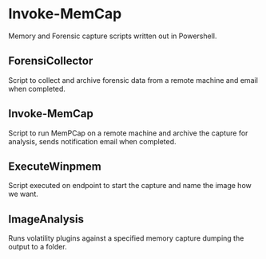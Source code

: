 # Invoke-MemCap
Memory and Forensic capture scripts written out in Powershell.


## ForensiCollector
Script to collect and archive forensic data from a remote machine and email when completed.

## Invoke-MemCap
Script to run MemPCap on a remote machine and archive the capture for analysis, sends notification email when completed.

## ExecuteWinpmem
Script executed on endpoint to start the capture and name the image how we want.

## ImageAnalysis
Runs volatility plugins against a specified memory capture dumping the output to a folder.